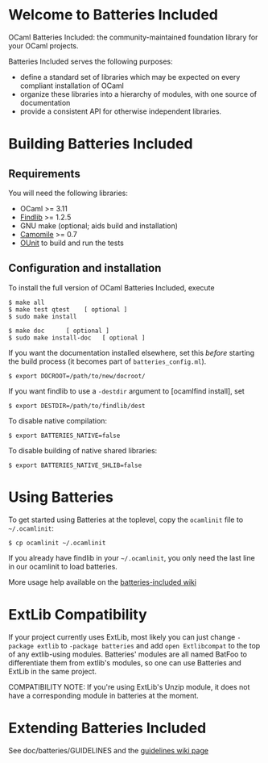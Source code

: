 Welcome to Batteries Included
================================
OCaml Batteries Included: the community-maintained foundation library
for your OCaml projects.


Batteries Included serves the following purposes:

* define a standard set of libraries which may be
  expected on every compliant installation of OCaml
* organize these libraries into a hierarchy of modules,
  with one source of documentation
* provide a consistent API for otherwise independent
  libraries.

Building Batteries Included
==============================

Requirements
------------------------------
You will need the following libraries:

* OCaml >= 3.11
* [Findlib](http://projects.camlcity.org/projects/findlib.html/) >= 1.2.5
* GNU make (optional; aids build and installation)
* [Camomile](http://camomile.sourceforge.net/) >= 0.7
* [OUnit](http://ounit.forge.ocamlcore.org/)    to build and run the tests

Configuration and installation
------------------------------

To install the full version of OCaml Batteries Included, execute

    $ make all
    $ make test qtest    [ optional ]
    $ sudo make install

    $ make doc      [ optional ]
    $ sudo make install-doc   [ optional ]

If you want the documentation installed elsewhere, set this *before*
starting the build process (it becomes part of `batteries_config.ml`).

    $ export DOCROOT=/path/to/new/docroot/

If you want findlib to use a `-destdir` argument to [ocamlfind install], set

    $ export DESTDIR=/path/to/findlib/dest

To disable native compilation:

    $ export BATTERIES_NATIVE=false

To disable building of native shared libraries:

    $ export BATTERIES_NATIVE_SHLIB=false

Using Batteries
==============================

To get started using Batteries at the toplevel, copy the `ocamlinit`
file to `~/.ocamlinit`:

    $ cp ocamlinit ~/.ocamlinit

If you already have findlib in your `~/.ocamlinit`, you only need the
last line in our ocamlinit to load batteries.

More usage help available on the [batteries-included wiki](http://wiki.github.com/ocaml-batteries-team/batteries-included/)

ExtLib Compatibility
==============================

If your project currently uses ExtLib, most likely you can just change
`-package extlib` to `-package batteries` and add `open Extlibcompat`
to the top of any extlib-using modules.  Batteries' modules are all
named BatFoo to differentiate them from extlib's modules, so one can
use Batteries and ExtLib in the same project.

COMPATIBILITY NOTE: If you're using ExtLib's Unzip module, it does not
have a corresponding module in batteries at the moment.

Extending Batteries Included
==============================

See doc/batteries/GUIDELINES and the [guidelines wiki page](https://github.com/ocaml-batteries-team/batteries-included/wiki/Developers-guidelines)
